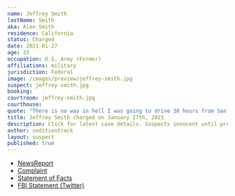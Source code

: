 ```yaml
---
name: Jeffrey Smith
lastName: Smith
aka: Alex Smith
residence: California
status: Charged
date: 2021-01-27
age: 33
occupation: U.S. Army (Former)
affiliations: military
jurisdiction: Federal
image: /images/preview/jeffrey-smith.jpg
suspect: jeffrey-smith.jpg
booking:
courtroom: jeffrey-smith.jpg
courthouse:
quote: "There is no way in hell I was going to drive 38 hours from San Diego and not walk right through the front of the capital (sic) building."
title: Jeffrey Smith charged on January 27th, 2021
description: Click for latest case details. Suspects innocent until proven guilty.
author: seditiontrack
layout: suspect
published: true
---
```

- [NewsReport](https://www.cbs8.com/article/news/politics/coronado-arrest-capitol-riot/509-740c83a7-f93e-4283-87da-d5a54005906b)
- [Complaint](https://www.justice.gov/opa/page/file/1361426/download)
- [Statement of Facts](https://www.justice.gov/opa/page/file/1361426/download)
- [FBI Statement (Twitter)](https://twitter.com/FBISanDiego/status/1354835002513645571?s=20)
